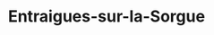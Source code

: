 ---
title: Entraigues-sur-la-Sorgue
url: /entraigues-sur-la-sorgue/
latitude: 44.005
longitude: 4.931
---